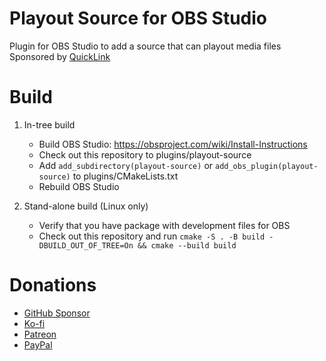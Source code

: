 # Playout Source for OBS Studio

Plugin for OBS Studio to add a source that can playout media files
Sponsored by [QuickLink](https://quicklink.tv)

# Build
1. In-tree build
    - Build OBS Studio: https://obsproject.com/wiki/Install-Instructions
    - Check out this repository to plugins/playout-source
    - Add `add_subdirectory(playout-source)` or `add_obs_plugin(playout-source)` to plugins/CMakeLists.txt
    - Rebuild OBS Studio

1. Stand-alone build (Linux only)
    - Verify that you have package with development files for OBS
    - Check out this repository and run `cmake -S . -B build -DBUILD_OUT_OF_TREE=On && cmake --build build`

# Donations
- [GitHub Sponsor](https://github.com/sponsors/exeldro)
- [Ko-fi](https://ko-fi.com/exeldro)
- [Patreon](https://www.patreon.com/Exeldro)
- [PayPal](https://www.paypal.me/exeldro)
